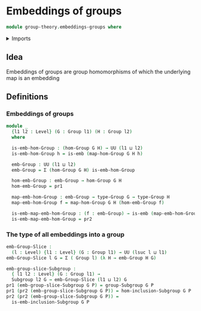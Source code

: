 # Embeddings of groups

```agda
module group-theory.embeddings-groups where
```

<details><summary>Imports</summary>

```agda
open import foundation.dependent-pair-types
open import foundation.embeddings
open import foundation.universe-levels

open import group-theory.groups
open import group-theory.homomorphisms-groups
open import group-theory.subgroups
```

</details>

## Idea

Embeddings of groups are group homomorphisms of which the underlying map is an
embedding

## Definitions

### Embeddings of groups

```agda
module _
  {l1 l2 : Level} (G : Group l1) (H : Group l2)
  where

  is-emb-hom-Group : (hom-Group G H) → UU (l1 ⊔ l2)
  is-emb-hom-Group h = is-emb (map-hom-Group G H h)

  emb-Group : UU (l1 ⊔ l2)
  emb-Group = Σ (hom-Group G H) is-emb-hom-Group

  hom-emb-Group : emb-Group → hom-Group G H
  hom-emb-Group = pr1

  map-emb-hom-Group : emb-Group → type-Group G → type-Group H
  map-emb-hom-Group f = map-hom-Group G H (hom-emb-Group f)

  is-emb-map-emb-hom-Group : (f : emb-Group) → is-emb (map-emb-hom-Group f)
  is-emb-map-emb-hom-Group = pr2
```

### The type of all embeddings into a group

```agda
emb-Group-Slice :
  (l : Level) {l1 : Level} (G : Group l1) → UU (lsuc l ⊔ l1)
emb-Group-Slice l G = Σ ( Group l) (λ H → emb-Group H G)

emb-group-slice-Subgroup :
  { l1 l2 : Level} (G : Group l1) →
  Subgroup l2 G → emb-Group-Slice (l1 ⊔ l2) G
pr1 (emb-group-slice-Subgroup G P) = group-Subgroup G P
pr1 (pr2 (emb-group-slice-Subgroup G P)) = hom-inclusion-Subgroup G P
pr2 (pr2 (emb-group-slice-Subgroup G P)) =
  is-emb-inclusion-Subgroup G P
```
